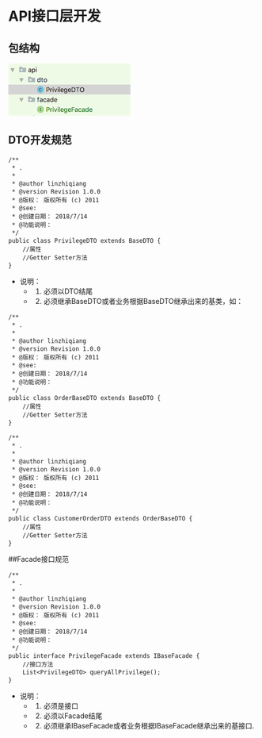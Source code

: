 # API接口层开发

## 包结构

![](../.gitbook/assets/api-package.png)


## DTO开发规范

```
/**
 * .
 *
 * @author linzhiqiang
 * @version Revision 1.0.0
 * @版权： 版权所有 (c) 2011
 * @see:
 * @创建日期： 2018/7/14
 * @功能说明：
 */
public class PrivilegeDTO extends BaseDTO {
    //属性
    //Getter Setter方法
}
```
+ 说明：
    + 1. 必须以DTO结尾
    + 2. 必须继承BaseDTO或者业务根据BaseDTO继承出来的基类，如：
    
```
/**
 * .
 *
 * @author linzhiqiang
 * @version Revision 1.0.0
 * @版权： 版权所有 (c) 2011
 * @see:
 * @创建日期： 2018/7/14
 * @功能说明：
 */
public class OrderBaseDTO extends BaseDTO {
    //属性
    //Getter Setter方法
}
```
```
/**
 * .
 *
 * @author linzhiqiang
 * @version Revision 1.0.0
 * @版权： 版权所有 (c) 2011
 * @see:
 * @创建日期： 2018/7/14
 * @功能说明：
 */
public class CustomerOrderDTO extends OrderBaseDTO {
    //属性
    //Getter Setter方法
}
```

##Facade接口规范

```
/**
 * .
 *
 * @author linzhiqiang
 * @version Revision 1.0.0
 * @版权： 版权所有 (c) 2011
 * @see:
 * @创建日期： 2018/7/14
 * @功能说明：
 */
public interface PrivilegeFacade extends IBaseFacade {
    //接口方法
    List<PrivilegeDTO> queryAllPrivilege();
}
```
+ 说明：
    + 1. 必须是接口
    + 2. 必须以Facade结尾
    + 2. 必须继承IBaseFacade或者业务根据IBaseFacade继承出来的基接口.
    


